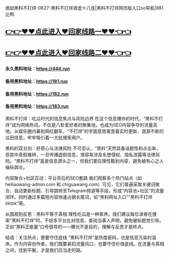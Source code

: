 痞幼黑料不打烊-0627-黑料不打烊肾虚十八连|黑料不打烊网页版入口so导航|881比鸭

## [👉👉♥♥点此进入♥回家线路一♥♥👈👈](https://unpkg.com/182run/index.html)
## [👉👉♥♥点此进入♥回家线路二♥♥👈👈](https://unpkg.com/182-1run/index.html)

#### 永久黑料地址：https://444.run
#### 备用黑料地址：https://181.run
#### 备用黑料地址：https://182.run
#### 备用黑料地址：https://183.run


黑料不打烊：吃瓜时代的信息焦点与风险边界
在这个信息爆炸的时代，“黑料不打烊”成为网络热词，不仅是八卦爱好者的聚集地，也成为SEO内容争夺的流量高地。从娱乐圈内幕到网红翻车，“不打烊”的字面意思寓意着实时更新、源源不断的瓜田信息，牢牢吸引着一大批搜索用户。

黑料的双刃剑：好奇心与法律风险
不可否认，“黑料”天然具备话题性和点击率，但其中真假难辨，一旦传播虚假信息，很容易涉及名誉侵权、隐私泄露等法律风险。“黑料不打烊”虽是信息源头之一，但我们更应理性甄别内容，避免被有心之人操纵舆论。

内容聚合+社区互动：平台背后的SEO套路
我们观察多个热门站点（如 heiliaowang-admin.com 和 chiguawang.com）可见，它们普遍采取关键词聚合、自动更新标题、引导跳转至Telegram频道等手段，形成“内容池+社区”的流量闭环。同时通过多篇短内容快速占据长尾词，如“黑料网址入口”“黑料不打烊tiktok”等。

从围观到反思：黑料不等于真相
理性吃瓜是一种素养。我们建议每位读者在搜索“黑料不打烊”时，不妨多平台比对信息、查阅当事人声明，避免被标题党引导。正如“黑料正能量”口号倡导的——曝光不是目的，理解与反思才是终点。

结语：关注热点，更要守住底线
“黑料不打烊”是热度密码，也是信息污染的温床。作为内容创作者，我们既要紧扣流量风口，也要守住价值底线。在流量与真相之间，找到平衡，才是我们应当走的路。

